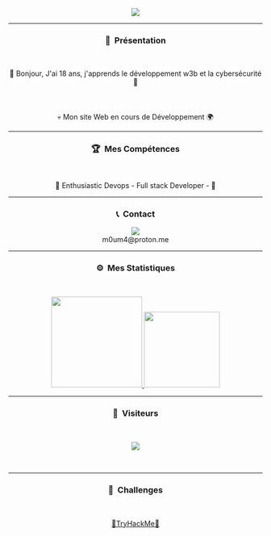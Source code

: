 
<p align = "center">
<img src="[https://media.discordapp.net/attachments/857951997440425985/1085143096376954931/quartier-air-bel-mutation-anru.png?width=1016&height=676](https://media.discordapp.net/attachments/964602044461768774/1149330912849428551/1_x3iid0yRo2g9Ppkm8jlXew.gif)">
</p>

-----
### <p align="center">🧠 &nbsp;Présentation</p>
<br>
<p align="center">
  🙂 Bonjour, J'ai 18 ans, j'apprends le développement w3b et la cybersécurité 🙂
  <br>
  <br>
  <br>
  <br>
   💀 Mon site Web en cours de Développement 🌍</a>
  <br>
</p>

-----
### <p align="center">🏆 &nbsp;Mes Compétences</p>
<br>
<p align="center">
  🐍 Enthusiastic Devops - Full stack Developer - 🐍
  <br>
</p>

-----
### <p align="center">📞 &nbsp;Contact</p>
<p align="center">
  <img src="https://discord.c99.nl/widget/theme-2/852993373710450768.png">
  <br>
  m0um4@proton.me
</p>


-----
### <p align="center">⚙️ &nbsp;Mes Statistiques</p>
<br>
<p align="center">
<a href="https://github.com/Negr170">
  <img height="180em" src="https://github-readme-stats-eight-theta.vercel.app/api?username=negr170&show_icons=true&theme=react&include_all_commits=true&locale=fr"/>
  <img height="150em" src="https://github-readme-stats-eight-theta.vercel.app/api/top-langs/?username=negr170&layout=compact&langs_count=8&theme=react&locale=fr"/>
</a>
  
</p>

-----

### <p align="center">👀 &nbsp;Visiteurs</p>
<br>
<p align="center">
  <img src="https://profile-counter.glitch.me/negr170/count.svg" />
</p>
<br>

-----


### <p align="center">🚩 &nbsp;Challenges</p>
<br>
<p align="center">
  <a href="https://tryhackme.com/p/n3gr1t0">🦇TryHackMe🦇</a>


  </p>
  <br>

